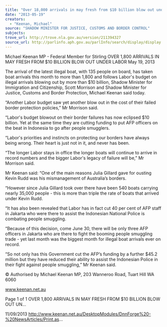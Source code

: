 ```yaml
---
title: "Over 18,000 arrivals in may fresh from $10 billion blow out under Labor"
date: "2013-05-19"
creators:
  - "Keenan, Michael"
source: "SHADOW MINISTER FOR JUSTICE, CUSTOMS AND BORDER CONTROL"
subjects:
trove_url: http://trove.nla.gov.au/version/211394327
source_url: http://parlinfo.aph.gov.au/parlInfo/search/display/display.w3p;query=Id%3A%22media/pressrel/2719420%22
---
```


 Michael Keenan MP - Federal Member for  Stirling OVER 1,800 ARRIVALS IN MAY FRESH  FROM $10 BILLION BLOW OUT UNDER  LABOR May 19, 2013

 The arrival of the latest illegal boat, with 135 people on board, has taken boat arrivals this month to more than 1,800 and  follows Labor's budget on illegal arrivals blowing out by more than $10 billion, Shadow Minister for Immigration and  Citizenship, Scott Morrison and Shadow Minister for Justice, Customs and Border Protection, Michael Keenan said today.

 “Another Labor budget saw yet another blow out in the cost of their failed border protection policies,” Mr Morrison said.

 “Labor's budget blowout on their border failures has now eclipsed $10 billion. Yet at the same time they are cutting funding  to put AFP officers on the beat in Indonesia to go after people smugglers. 

 “Labor's priorities and instincts on protecting our borders have always being wrong. Their heart is just not in it, and never  has been.

 “The longer Labor stays in office the longer boats will continue to arrive in record numbers and the bigger Labor's legacy  of failure will be,” Mr Morrison said.

 Mr Keenan said: “One of the main reasons Julia Gillard gave for ousting Kevin Rudd was his mismanagement of  Australia’s borders.

 “However since Julia Gillard took over there have been 540 boats carrying nearly 35,000 people - this is more than triple  the rate of boats that arrived under Kevin Rudd.

 “It has also been revealed that Labor has in fact cut 40 per cent of AFP staff in Jakarta who were there to assist the  Indonesian National Police is combating people smuggling.

 “Because of this decision, come June 30, there will be only three AFP officers in Jakarta who are there to fight the  booming people smuggling trade - yet last month was the biggest month for illegal boat arrivals ever on record.

 “So not only has this Government cut the AFP’s funding by a further $45.2 million but they have reduced their ability to  assist the Indonesian Police in their fight against people smuggling,” Mr Keenan said.

 © Authorised by Michael Keenan MP, 203 Wanneroo Road, Tuart Hill WA 6060

 www.keenan.net.au

 Page 1 of 1 OVER 1,800 ARRIVALS IN MAY FRESH FROM $10 BILLION BLOW OUT UN...

 11/09/2013 http://www.keenan.net.au/DesktopModules/DnnForge%20-%20NewsArticles/Print.as...

